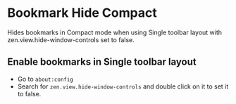 # Bookmark Hide Compact

Hides bookmarks in Compact mode when using Single toolbar layout with zen.view.hide-window-controls set to false.

## Enable bookmarks in Single toolbar layout

- Go to `about:config`
- Search for `zen.view.hide-window-controls` and double click on it to set it to false.
